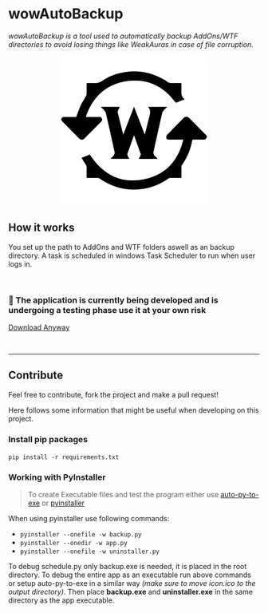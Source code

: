 # wowAutoBackup

_wowAutoBackup is a tool used to automatically backup AddOns/WTF directories to avoid losing things like WeakAuras in case of file corruption._

<center>
<img src="assets/icon.svg" alt="drawing" width="300"/>
</center>

## How it works

You set up the path to AddOns and WTF folders aswell as an backup directory.
A task is scheduled in windows Task Scheduler to run when user logs in.

<br>

### 🚧 The application is currently being developed and is undergoing a testing phase **use it at your own risk**

[Download Anyway](https://github.com/Pingu1337/wow_auto_backup/raw/master/release/wowAutoBackup1.0-setup.exe)
<br>

<br>

---

## Contribute

Feel free to contribute, fork the project and make a pull request!

Here follows some information that might be useful when developing on this project.

### Install pip packages

`pip install -r requirements.txt`

### Working with PyInstaller

> To create Executable files and test the program either use [auto-py-to-exe](https://pypi.org/project/auto-py-to-exe/) or [pyinstaller](https://pypi.org/project/pyinstaller/)

When using pyinstaller use following commands:

- `pyinstaller --onefile -w backup.py`
- `pyinstaller --onedir -w app.py`
- `pyinstaller --onefile -w uninstaller.py`

To debug schedule.py only backup.exe is needed, it is placed in the root directory.
To debug the entire app as an executable run above commands or setup auto-py-to-exe in a similar way _(make sure to move icon.ico to the output directory)_. Then place **backup.exe** and **uninstaller.exe** in the same directory as the app executable.
